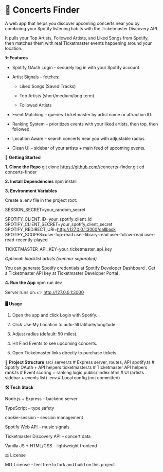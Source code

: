 # 🎵 Concerts Finder

A web app that helps you discover upcoming concerts near you by combining your Spotify listening habits with the Ticketmaster Discovery API.

It pulls your Top Artists, Followed Artists, and Liked Songs from Spotify, then matches them with real Ticketmaster events happening around your location.

**✨ Features**

- Spotify OAuth Login – securely log in with your Spotify account.

- Artist Signals – fetches:

  - Liked Songs (Saved Tracks)

  - Top Artists (short/medium/long term)

  - Followed Artists

- Event Matching – queries Ticketmaster by artist name or attraction ID.

- Ranking System – prioritizes events with your liked artists, then top, then followed.

- Location Aware – search concerts near you with adjustable radius.

- Clean UI – sidebar of your artists + main feed of upcoming events.

**🚀 Getting Started**

**1. Clone the Repo**
git clone https://github.com/<your-username>/concerts-finder.git
cd concerts-finder

**2. Install Dependencies**
npm install

**3. Environment Variables**

Create a .env file in the project root:

SESSION_SECRET=your_random_secret

SPOTIFY_CLIENT_ID=your_spotify_client_id
SPOTIFY_CLIENT_SECRET=your_spotify_client_secret
SPOTIFY_REDIRECT_URI=http://127.0.0.1:3000/callback
SPOTIFY_SCOPES=user-top-read user-library-read user-follow-read user-read-recently-played

TICKETMASTER_API_KEY=your_ticketmaster_api_key

_Optional: blacklist artists (comma-separated)_

You can generate Spotify credentials at Spotify Developer Dashboard
.
Get a Ticketmaster API key at Ticketmaster Developer Portal
.

**4. Run the App**
npm run dev


Server runs on:
👉 http://127.0.0.1:3000

**🖥️ Usage**

1. Open the app and click Login with Spotify.

2. Click Use My Location to auto-fill latitude/longitude.

3. Adjust radius (default: 50 miles).

4. Hit Find Events to see upcoming concerts.

5. Open Ticketmaster links directly to purchase tickets.

**📂 Project Structure**
src/
  server.ts       # Express server, routes, API
  spotify.ts      # Spotify OAuth + API helpers
  ticketmaster.ts # Ticketmaster API helpers
  rank.ts         # Event scoring + ranking logic
public/
  index.html      # UI (artists sidebar + events list)
.env              # Local config (not committed)

**🛠️ Tech Stack**

Node.js + Express – backend server

TypeScript – type safety

cookie-session – session management

Spotify Web API – music signals

Ticketmaster Discovery API – concert data

Vanilla JS + HTML/CSS – lightweight frontend

⚖️ License

MIT License – feel free to fork and build on this project.
